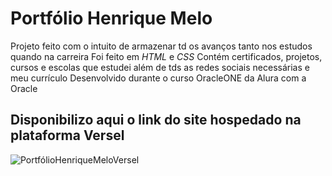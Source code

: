 # Portfólio Henrique Melo
Projeto feito com o intuito de armazenar td os avanços tanto nos estudos quando na carreira 
Foi feito em *HTML* e *CSS* 
Contém certificados, projetos, cursos e escolas que estudei além de tds as redes sociais necessárias e meu currículo 
Desenvolvido durante o curso OracleONE da Alura com a Oracle

## Disponibilizo aqui o link do site hospedado na plataforma Versel
![PortfólioHenriqueMeloVersel](https://curriculo-henrique-dev.vercel.app/)